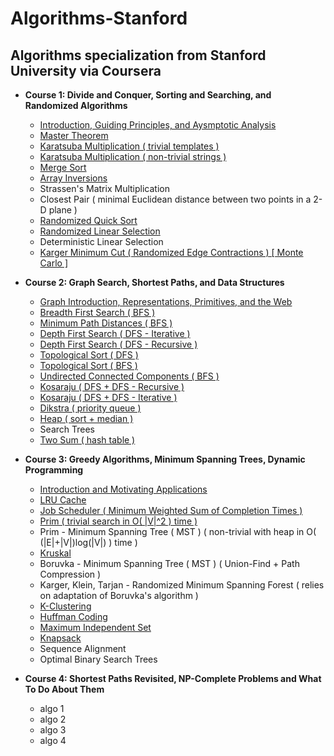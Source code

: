 # Algorithms-Stanford
## Algorithms specialization from Stanford University via Coursera

* **Course 1: Divide and Conquer, Sorting and Searching, and Randomized Algorithms**
  * [Introduction, Guiding Principles, and Aysmptotic Analysis]( https://github.com/claytonjwong/Algorithms-Stanford/blob/master/documentation/introduction )
  * [Master Theorem]( https://github.com/claytonjwong/Algorithms-Stanford/blob/master/documentation/master_theorem )
  * [Karatsuba Multiplication ( trivial templates )]( https://github.com/claytonjwong/Algorithms-Stanford/blob/master/course1/karatsuba_multiplication/main.cpp )
  * [Karatsuba Multiplication ( non-trivial strings )]( https://github.com/claytonjwong/Algorithms-Stanford/blob/master/course1/karatsuba_multi_string/main.cpp )
  * [Merge Sort]( https://github.com/claytonjwong/Algorithms-Stanford/blob/master/course1/merge_sort/main.cpp )
  * [Array Inversions]( https://github.com/claytonjwong/Algorithms-Stanford/blob/master/course1/array_inversions/main.cpp )
  * Strassen's Matrix Multiplication
  * Closest Pair ( minimal Euclidean distance between two points in a 2-D plane )
  * [Randomized Quick Sort]( https://github.com/claytonjwong/Algorithms-Stanford/blob/master/course1/quick_sort/main.cpp )
  * [Randomized Linear Selection]( https://github.com/claytonjwong/Algorithms-Stanford/blob/master/course1/r_select/main.cpp )
  * Deterministic Linear Selection
  * [Karger Minimum Cut ( Randomized Edge Contractions ) [ Monte Carlo ]]( https://github.com/claytonjwong/Algorithms-Stanford/tree/master/course1/karger_min_cut/main.cpp )
  
* **Course 2: Graph Search, Shortest Paths, and Data Structures**
  * [Graph Introduction, Representations, Primitives, and the Web]( https://github.com/claytonjwong/Algorithms-Stanford/blob/master/documentation/graphs )
  * [Breadth First Search ( BFS )]( https://github.com/claytonjwong/Algorithms-Stanford/tree/master/course2/bfs )
  * [Minimum Path Distances ( BFS )]( https://github.com/claytonjwong/Algorithms-Stanford/tree/master/course2/bfs_min_path_dist )
  * [Depth First Search ( DFS - Iterative )]( https://github.com/claytonjwong/Algorithms-Stanford/tree/master/course2/dfs )
  * [Depth First Search ( DFS - Recursive )]( https://github.com/claytonjwong/Algorithms-Stanford/tree/master/course2/dfs_rec )
  * [Topological Sort ( DFS )]( https://github.com/claytonjwong/Algorithms-Stanford/blob/master/course2/topo_sort )
  * [Topological Sort ( BFS )]( https://github.com/claytonjwong/Algorithms-Stanford/blob/master/course2/topo_sort_prune_bfs )
  * [Undirected Connected Components ( BFS )]( https://github.com/claytonjwong/Algorithms-Stanford/blob/master/course2/ucc )
  * [Kosaraju ( DFS + DFS - Recursive )]( https://github.com/claytonjwong/Algorithms-Stanford/blob/master/course2/kosaraju_rec )
  * [Kosaraju ( DFS + DFS - Iterative )]( https://github.com/claytonjwong/Algorithms-Stanford/blob/master/course2/kosaraju_itr )
  * [Dikstra ( priority queue )]( https://github.com/claytonjwong/Algorithms-Stanford/blob/master/course2/dikstra_priority_queue )
  * [Heap ( sort + median )]( https://github.com/claytonjwong/Algorithms-Stanford/blob/master/course2/heap/main.cpp )
  * Search Trees
  * [Two Sum ( hash table )]( https://github.com/claytonjwong/Algorithms-Stanford/blob/master/course2/two_sum/main.cpp )
  
* **Course 3: Greedy Algorithms, Minimum Spanning Trees, Dynamic Programming**
  * [Introduction and Motivating Applications]( https://github.com/claytonjwong/Algorithms-Stanford/tree/master/documentation/greedy_mst_dp )
  * [LRU Cache]( https://github.com/claytonjwong/Algorithms-Stanford/tree/master/course3/LRU_cache )
  * [Job Scheduler ( Minimum Weighted Sum of Completion Times )]( https://github.com/claytonjwong/Algorithms-Stanford/blob/master/course3/schedule_jobs )
  * [Prim ( trivial search in O( |V|^2 ) time )]( https://github.com/claytonjwong/Algorithms-Stanford/tree/master/course3/prim_mst )
  * Prim - Minimum Spanning Tree ( MST ) ( non-trivial with heap in O( (|E|+|V|)log(|V|) ) time )
  * [Kruskal]( https://github.com/claytonjwong/Algorithms-Stanford/blob/master/course3/kruskal_mst )
  * Boruvka - Minimum Spanning Tree ( MST ) ( Union-Find + Path Compression )
  * Karger, Klein, Tarjan - Randomized Minimum Spanning Forest ( relies on adaptation of Boruvka's algorithm ) 
  * [K-Clustering]( https://github.com/claytonjwong/Algorithms-Stanford/blob/master/course3/clustering )
  * [Huffman Coding]( https://github.com/claytonjwong/Algorithms-Stanford/blob/master/course3/huffman )
  * [Maximum Independent Set]( https://github.com/claytonjwong/Algorithms-Stanford/blob/master/course3/max_independent_set )
  * [Knapsack]( https://github.com/claytonjwong/Algorithms-Stanford/tree/master/course3/knapsack )
  * Sequence Alignment
  * Optimal Binary Search Trees
  
* **Course 4: Shortest Paths Revisited, NP-Complete Problems and What To Do About Them**
  * algo 1
  * algo 2
  * algo 3
  * algo 4
